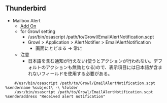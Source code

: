 ## Thunderbird
- Mailbox Alert
	- [Add On](https://addons.mozilla.org/ja/thunderbird/addon/mailbox-alert/)
	- for Growl setting
		- /usr/bin/osascript /path/to/Growl/EmailAlertNotification.scpt
		- Growl > Application > AlertNotifier > EmailAlertNotification
			- 画面にとどまる → 常に
	- 注意
		- 日本語を含む通知が行えない(使うとアクションが行われない。デフォルトのアクションも無効となる)ので、表示項目には日本語が含まれないフィールドを使用する必要がある。
```
	#/usr/bin/osascript /path/to/Growl/EmailAlertNotification.scpt %sendername %subject\ -\ %folder
	/usr/bin/osascript /path/to/Growl/EmailAlertNotification.scpt %senderaddress "Received alert notification"
```

